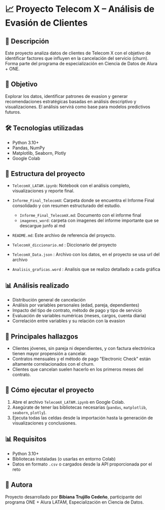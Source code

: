 # 📈 Proyecto Telecom X – Análisis de Evasión de Clientes

## 🚀 Descripción
Este proyecto analiza datos de clientes de Telecom X con el objetivo de identificar factores que influyen en la cancelación del servicio (churn). Forma parte del programa de especialización en Ciencia de Datos de Alura + ONE.

## 🔬 Objetivo
Explorar los datos, identificar patrones de evasíon y generar recomendaciones estratégicas basadas en análisis descriptivo y visualizaciones. El análisis servirá como base para modelos predictivos futuros.

## 🛠️ Tecnologías utilizadas
- Python 3.10+
- Pandas, NumPy
- Matplotlib, Seaborn, Plotly
- Google Colab

## 📁 Estructura del proyecto
- `TelecomX_LATAM.ipynb`: Notebook con el análisis completo, visualizaciones y reporte final.
- `Informe_Final_TelecomX`: Carpeta donde se encuentra el Informe Final consolidado y con resumen estructurado del estudio. 
  - `Informe_Final_TelecomX.md`: Documento con el informe final
  - `imagenes_word`: carpeta con imagenes del informe importante que se descargue junfo al md
- `README.md`: Este archivo de referencia del proyecto.

- `TelecomX_diccionario.md` : Diccionario del proyecto
- `TelecomX_Data.json` : Archivo con los datos, en el proyecto se usa url del archivo 
- `Analisis_graficas.word` : Analisis que se realizo detallado a cada gráfica

## 📊 Análisis realizado
- Distribución general de cancelación
- Análisis por variables personales (edad, pareja, dependientes)
- Impacto del tipo de contrato, método de pago y tipo de servicio
- Evaluación de variables numéricas (meses, cargos, cuenta diaria)
- Correlación entre variables y su relación con la evasíon

## 📅 Principales hallazgos
- Clientes jóvenes, sin pareja ni dependientes, y con factura electrónica tienen mayor propensión a cancelar.
- Contratos mensuales y el método de pago "Electronic Check" están altamente correlacionados con el churn.
- Clientes que cancelan suelen hacerlo en los primeros meses del contrato.

## 🔧 Cómo ejecutar el proyecto
1. Abre el archivo `TelecomX_LATAM.ipynb` en Google Colab.
2. Asegúrate de tener las bibliotecas necesarias (`pandas`, `matplotlib`, `seaborn`, `plotly`).
3. Ejecuta todas las celdas desde la importación hasta la generación de visualizaciones y conclusiones.

## 📊 Requisitos
- Python 3.10+
- Bibliotecas instaladas (o usarlas en entorno Colab)
- Datos en formato `.csv` o cargados desde la API proporcionada por el reto

## 👥 Autora
Proyecto desarrollado por **Bibiana Trujillo Cedeño**, participante del programa ONE + Alura LATAM, Especialización en Ciencia de Datos.

